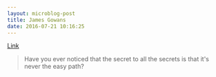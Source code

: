 ```yaml
---
layout: microblog-post
title: James Gowans
date: 2016-07-21 10:16:25
---
```

[Link](http://jamesgowans.com/consistent/)

>Have you ever noticed that the secret to all the secrets is that it's never the easy path?



